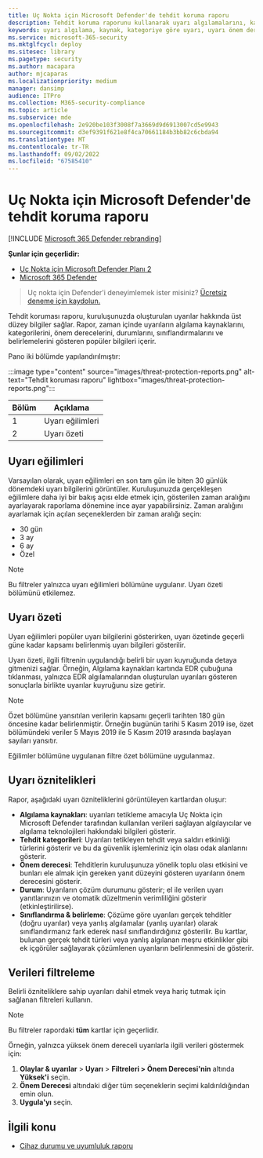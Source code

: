 ```yaml
---
title: Uç Nokta için Microsoft Defender'de tehdit koruma raporu
description: Tehdit koruma raporunu kullanarak uyarı algılamalarını, kategorilerini ve önem derecesini izleme
keywords: uyarı algılama, kaynak, kategoriye göre uyarı, uyarı önem derecesi, uyarı sınıflandırması, belirleme
ms.service: microsoft-365-security
ms.mktglfcycl: deploy
ms.sitesec: library
ms.pagetype: security
ms.author: macapara
author: mjcaparas
ms.localizationpriority: medium
manager: dansimp
audience: ITPro
ms.collection: M365-security-compliance
ms.topic: article
ms.subservice: mde
ms.openlocfilehash: 2e920be103f3008f7a3669d9d6913007cd5e9943
ms.sourcegitcommit: d3ef9391f621e8f4ca70661184b3bb82c6cbda94
ms.translationtype: MT
ms.contentlocale: tr-TR
ms.lasthandoff: 09/02/2022
ms.locfileid: "67585410"
---
```

# <a name="threat-protection-report-in-microsoft-defender-for-endpoint"></a>Uç Nokta için Microsoft Defender'de tehdit koruma raporu

[!INCLUDE [Microsoft 365 Defender rebranding](../../includes/microsoft-defender.md)]


**Şunlar için geçerlidir:**
- [Uç Nokta için Microsoft Defender Planı 2](https://go.microsoft.com/fwlink/?linkid=2154037)
- [Microsoft 365 Defender](https://go.microsoft.com/fwlink/?linkid=2118804)

> Uç nokta için Defender'i deneyimlemek ister misiniz? [Ücretsiz deneme için kaydolun.](https://signup.microsoft.com/create-account/signup?products=7f379fee-c4f9-4278-b0a1-e4c8c2fcdf7e&ru=https://aka.ms/MDEp2OpenTrial?ocid=docs-wdatp-pullalerts-abovefoldlink)

Tehdit koruması raporu, kuruluşunuzda oluşturulan uyarılar hakkında üst düzey bilgiler sağlar. Rapor, zaman içinde uyarıların algılama kaynaklarını, kategorilerini, önem derecelerini, durumlarını, sınıflandırmalarını ve belirlemelerini gösteren popüler bilgileri içerir.

Pano iki bölümde yapılandırılmıştır:

:::image type="content" source="images/threat-protection-reports.png" alt-text="Tehdit koruması raporu" lightbox="images/threat-protection-reports.png":::

Bölüm|Açıklama
---|---
1|Uyarı eğilimleri
2|Uyarı özeti

## <a name="alert-trends"></a>Uyarı eğilimleri
Varsayılan olarak, uyarı eğilimleri en son tam gün ile biten 30 günlük dönemdeki uyarı bilgilerini görüntüler. Kuruluşunuzda gerçekleşen eğilimlere daha iyi bir bakış açısı elde etmek için, gösterilen zaman aralığını ayarlayarak raporlama dönemine ince ayar yapabilirsiniz. Zaman aralığını ayarlamak için açılan seçeneklerden bir zaman aralığı seçin:

- 30 gün
- 3 ay
- 6 ay
- Özel

> [!NOTE]
> Bu filtreler yalnızca uyarı eğilimleri bölümüne uygulanır. Uyarı özeti bölümünü etkilemez.

## <a name="alert-summary"></a>Uyarı özeti

Uyarı eğilimleri popüler uyarı bilgilerini gösterirken, uyarı özetinde geçerli güne kadar kapsamı belirlenmiş uyarı bilgileri gösterilir.

 Uyarı özeti, ilgili filtrenin uygulandığı belirli bir uyarı kuyruğunda detaya gitmenizi sağlar. Örneğin, Algılama kaynakları kartında EDR çubuğuna tıklanması, yalnızca EDR algılamalarından oluşturulan uyarıları gösteren sonuçlarla birlikte uyarılar kuyruğunu size getirir.

> [!NOTE]
> Özet bölümüne yansıtılan verilerin kapsamı geçerli tarihten 180 gün öncesine kadar belirlenmiştir. Örneğin bugünün tarihi 5 Kasım 2019 ise, özet bölümündeki veriler 5 Mayıs 2019 ile 5 Kasım 2019 arasında başlayan sayıları yansıtır.
>
> Eğilimler bölümüne uygulanan filtre özet bölümüne uygulanmaz.

## <a name="alert-attributes"></a>Uyarı öznitelikleri

Rapor, aşağıdaki uyarı özniteliklerini görüntüleyen kartlardan oluşur:

- **Algılama kaynakları**: uyarıları tetikleme amacıyla Uç Nokta için Microsoft Defender tarafından kullanılan verileri sağlayan algılayıcılar ve algılama teknolojileri hakkındaki bilgileri gösterir.
- **Tehdit kategorileri**: Uyarıları tetikleyen tehdit veya saldırı etkinliği türlerini gösterir ve bu da güvenlik işlemleriniz için olası odak alanlarını gösterir.
- **Önem derecesi**: Tehditlerin kuruluşunuza yönelik toplu olası etkisini ve bunları ele almak için gereken yanıt düzeyini gösteren uyarıların önem derecesini gösterir.
- **Durum**: Uyarıların çözüm durumunu gösterir; el ile verilen uyarı yanıtlarınızın ve otomatik düzeltmenin verimliliğini gösterir (etkinleştirilirse).
- **Sınıflandırma & belirleme**: Çözüme göre uyarıları gerçek tehditler (doğru uyarılar) veya yanlış algılamalar (yanlış uyarılar) olarak sınıflandırmanız fark ederek nasıl sınıflandırdığınız gösterilir. Bu kartlar, bulunan gerçek tehdit türleri veya yanlış algılanan meşru etkinlikler gibi ek içgörüler sağlayarak çözümlenen uyarıların belirlenmesini de gösterir.

## <a name="filter-data"></a>Verileri filtreleme

Belirli özniteliklere sahip uyarıları dahil etmek veya hariç tutmak için sağlanan filtreleri kullanın.

> [!NOTE]
> Bu filtreler rapordaki **tüm** kartlar için geçerlidir.

Örneğin, yalnızca yüksek önem dereceli uyarılarla ilgili verileri göstermek için:

1. **Olaylar & uyarılar** \> **Uyarı** \> **Filtreleri > Önem Derecesi'nin** altında **Yüksek'i** seçin.
2. **Önem Derecesi** altındaki diğer tüm seçeneklerin seçimi kaldırıldığından emin olun.
3. **Uygula'yı** seçin.

## <a name="related-topic"></a>İlgili konu

- [Cihaz durumu ve uyumluluk raporu](machine-reports.md)
